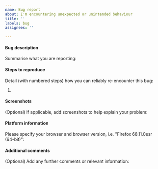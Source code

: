 ```yaml
---
name: Bug report
about: I'm encountering unexpected or unintended behaviour
title: ''
labels: bug
assignees: ''

---
```


#### Bug description
Summarise what you are reporting:


#### Steps to reproduce
Detail (with numbered steps) how you can reliably re-encounter this bug:

1. 

#### Screenshots
(Optional) If applicable, add screenshots to help explain your problem:


#### Platform information
Please specify your browser and browser version, i.e. "Firefox 68.11.0esr (64-bit)":


#### Additional comments
(Optional) Add any further comments or relevant information:
